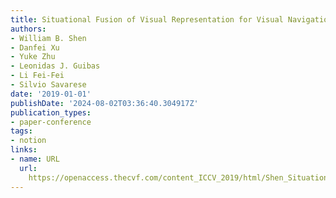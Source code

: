 ```yaml
---
title: Situational Fusion of Visual Representation for Visual Navigation
authors:
- William B. Shen
- Danfei Xu
- Yuke Zhu
- Leonidas J. Guibas
- Li Fei-Fei
- Silvio Savarese
date: '2019-01-01'
publishDate: '2024-08-02T03:36:40.304917Z'
publication_types:
- paper-conference
tags:
- notion
links:
- name: URL
  url: 
    https://openaccess.thecvf.com/content_ICCV_2019/html/Shen_Situational_Fusion_of_Visual_Representation_for_Visual_Navigation_ICCV_2019_paper.html
---
```

